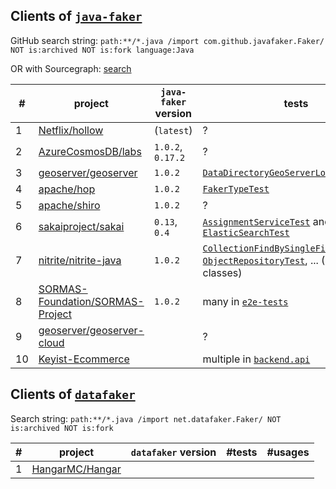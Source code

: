 ## Clients of [`java-faker`](https://github.com/DiUS/java-faker)

GitHub search string: `path:**/*.java /import com.github.javafaker.Faker/  NOT is:archived NOT is:fork language:Java`

OR with Sourcegraph: [search](https://sourcegraph.com/search?q=context:global+lang:Java+import+com.github.javafaker+NOT+repo:DiUS/java-faker+NOT+repo:eugenp/tutorials&patternType=standard&sm=0)

\# | project | `java-faker` version | tests | other usages
-- | ------- | -------------------- | ----- | ------------
1  | [Netflix/hollow](https://github.com/Netflix/hollow) | (`latest`) | ? | [`FakeDataGenerator`](https://github.com/Netflix/hollow/blob/master/hollow-fakedata/src/main/java/hollow/FakeDataGenerator.java)
2  | [AzureCosmosDB/labs](https://github.com/AzureCosmosDB/labs) | `1.0.2`, `0.17.2` | ? | multiple in [this](https://github.com/AzureCosmosDB/labs/tree/master/java/solutions/src/main/java/com/azure/cosmos/handsonlabs) package
3  | [geoserver/geoserver](https://github.com/geoserver/geoserver) | `1.0.2` | [`DataDirectoryGeoServerLoaderTest`](https://github.com/geoserver/geoserver/blob/main/src/community/datadir-catalog-loader/src/test/java/org/geoserver/catalog/datadir/DataDirectoryGeoServerLoaderTest.java)  | [`CatalogFaker`](https://github.com/geoserver/geoserver/blob/main/src/community/datadir-catalog-loader/src/test/java/org/geoserver/catalog/faker/CatalogFaker.java)
4  | [apache/hop](https://github.com/apache/hop) | `1.0.2` | [`FakerTypeTest`](https://github.com/apache/hop/blob/master/plugins/transforms/fake/src/test/java/org/apache/hop/pipeline/transforms/fake/FakerTypeTest.java) | some in [this](https://github.com/apache/hop/tree/master/plugins/transforms/fake/src/main/java/org/apache/hop/pipeline/transforms/fake) package
5  | [apache/shiro](https://github.com/apache/shiro) | `1.0.2` | ? | [`InMemoryStormtrooperDao`](https://github.com/apache/shiro/blob/main/integration-tests/jaxrs/app/src/main/java/org/apache/shiro/testing/jaxrs/app/dao/InMemoryStormtrooperDao.java)
6  | [sakaiproject/sakai](https://github.com/sakaiproject/sakai) | `0.13`, `0.4` | [`AssignmentServiceTest`](https://github.com/sakaiproject/sakai/blob/master/assignment/impl/src/test/org/sakaiproject/assignment/impl/AssignmentServiceTest.java) and [`ElasticSearchTest`](https://github.com/sakaiproject/sakai/blob/master/search/elasticsearch/impl/src/test/org/sakaiproject/search/elasticsearch/ElasticSearchTest.java) | [`SeedSitesAndUsersJob`](https://github.com/sakaiproject/sakai/blob/master/site-manage/site-manage-impl/impl/src/java/org/sakaiproject/sitemanage/impl/job/SeedSitesAndUsersJob.java)
7  | [nitrite/nitrite-java](https://github.com/nitrite/nitrite-java) | `1.0.2` | [`CollectionFindBySingleFieldIndexTest`](https://github.com/nitrite/nitrite-java/blob/main/nitrite/src/test/java/org/dizitart/no2/integration/collection/CollectionFindBySingleFieldIndexTest.java), [`ObjectRepositoryTest`](https://github.com/nitrite/nitrite-java/blob/main/nitrite/src/test/java/org/dizitart/no2/integration/repository/ObjectRepositoryTest.java), ... (19 test classes) | [`DataGenerator`](https://github.com/nitrite/nitrite-java/blob/main/nitrite-support/src/test/java/org/dizitart/no2/support/data/DataGenerator.java)
8  | [SORMAS-Foundation/SORMAS-Project](https://github.com/SORMAS-Foundation/SORMAS-Project) | `1.0.2` | many in [`e2e-tests`](https://github.com/SORMAS-Foundation/SORMAS-Project/tree/development/sormas-e2e-tests) | ?
9  | [geoserver/geoserver-cloud](https://github.com/geoserver/geoserver-cloud) | | ? | [`CatalogFaker`](https://github.com/geoserver/geoserver-cloud/blob/main/src/catalog/plugin/src/test/java/org/geoserver/catalog/faker/CatalogFaker.java)
10 | [Keyist-Ecommerce](https://github.com/antkaynak/Keyist-Ecommerce) | | multiple in [`backend.api`](https://github.com/antkaynak/Keyist-Ecommerce/tree/master/resource_server/src/test/java/com/commerce/backend/api) | ?


## Clients of [`datafaker`](https://github.com/datafaker-net/datafaker)

Search string: `path:**/*.java /import net.datafaker.Faker/ NOT is:archived NOT is:fork`

\# | project | `datafaker` version | \#tests | \#usages
-- | ------- | ------------------- | ------- | --------
1  | [HangarMC/Hangar](https://github.com/HangarMC/Hangar) | | |

